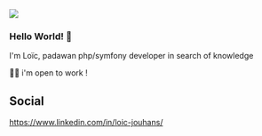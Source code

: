 <img src ="https://media.giphy.com/media/x06aatMp4EXrG/giphy.gif">

### Hello World! 👋

I'm Loïc, padawan php/symfony developer in search of knowledge

👨‍💼 i'm open to work ! 

## Social 
https://www.linkedin.com/in/loic-jouhans/

<!--
**Loic-Jouhans/Loic-Jouhans** is a ✨ _special_ ✨ repository because its `README.md` (this file) appears on your GitHub profile.

Here are some ideas to get you started:

- 🔭 I’m currently working on ...
- 🌱 I’m currently learning ...
- 👯 I’m looking to collaborate on ...
- 🤔 I’m looking for help with ...
- 💬 Ask me about ...
- 📫 How to reach me: ...
- 😄 Pronouns: ...
- ⚡ Fun fact: ...
-->
